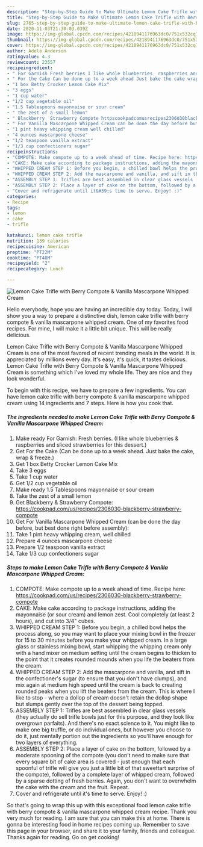 ```yaml
---
description: "Step-by-Step Guide to Make Ultimate Lemon Cake Trifle with Berry Compote &amp;amp; Vanilla Mascarpone Whipped Cream"
title: "Step-by-Step Guide to Make Ultimate Lemon Cake Trifle with Berry Compote &amp;amp; Vanilla Mascarpone Whipped Cream"
slug: 2765-step-by-step-guide-to-make-ultimate-lemon-cake-trifle-with-berry-compote-and-amp-vanilla-mascarpone-whipped-cream
date: 2020-11-03T21:30:03.039Z
image: https://img-global.cpcdn.com/recipes/4218941176963dc0/751x532cq70/lemon-cake-trifle-with-berry-compote-vanilla-mascarpone-whipped-cream-recipe-main-photo.jpg
thumbnail: https://img-global.cpcdn.com/recipes/4218941176963dc0/751x532cq70/lemon-cake-trifle-with-berry-compote-vanilla-mascarpone-whipped-cream-recipe-main-photo.jpg
cover: https://img-global.cpcdn.com/recipes/4218941176963dc0/751x532cq70/lemon-cake-trifle-with-berry-compote-vanilla-mascarpone-whipped-cream-recipe-main-photo.jpg
author: Adele Anderson
ratingvalue: 4.3
reviewcount: 23557
recipeingredient:
- " For Garnish Fresh berries I like whole blueberries  raspberries and sliced strawberries for this dessert"
- " For the Cake Can be done up to a week ahead Just bake the cake wrap  freeze"
- "1 box Betty Crocker Lemon Cake Mix"
- "3 eggs"
- "1 cup water"
- "1/2 cup vegetable oil"
- "1.5 Tablespoons mayonnaise or sour cream"
- " the zest of a small lemon"
- " Blackberry  Strawberry Compote httpscookpadcomusrecipes2306030blackberrystrawberrycompote"
- " For Vanilla Mascarpone Whipped Cream can be done the day before but best done right before assembly"
- "1 pint heavy whipping cream well chilled"
- "4 ounces mascarpone cheese"
- "1/2 teaspoon vanilla extract"
- "1/3 cup confectioners sugar"
recipeinstructions:
- "COMPOTE: Make compote up to a week ahead of time. Recipe here: https://cookpad.com/us/recipes/2306030-blackberry-strawberry-compote"
- "CAKE: Make cake according to package instructions, adding the mayonnaise (or sour cream) and lemon zest. Cool completely (at least 2 hours), and cut into 3/4&#34; cubes."
- "WHIPPED CREAM STEP 1: Before you begin, a chilled bowl helps the process along, so you may want to place your mixing bowl in the freezer for 15 to 30 minutes before you make your whipped cream. In a large glass or stainless mixing bowl, start whipping the whipping cream only with a hand mixer on medium setting until the cream begins to thicken to the point that it creates rounded mounds when you life the beaters from the cream."
- "WHIPPED CREAM STEP 2: Add the mascarpone and vanilla, and sift in the confectioner&#39;s sugar (to ensure that you don&#39;t have clumps), and mix again at medium high speed until the cream is back to creating rounded peaks when you lift the beaters from the cream. This is where I like to stop - where a dollop of cream doesn&#39;t retain the dollop shape but slumps gently over the top of the dessert being topped."
- "ASSEMBLY STEP 1: Trifles are best assembled in clear glass vessels (they actually do sell trifle bowls just for this purpose, and they look like overgrown parfaits). And there&#39;s no exact science to it. You might like to make one big truffle, or do individual ones, but however you choose to do it, just mentally portion out the ingredients so you&#39;ll have enough for two layers of everything."
- "ASSEMBLY STEP 2: Place a layer of cake on the bottom, followed by a moderate spooning of the compote (you don&#39;t need to make sure that every square bit of cake area is covered - just enough that each spoonful of trifle will give you just a little bit of that sweettart surprise of the compote), followed by a complete layer of whipped cream, followed by a sparse dotting of fresh berries. Again, you don&#39;t want to overwhelm the cake with the cream and the fruit. Repeat."
- "Cover and refrigerate until it&#39;s time to serve. Enjoy! :)"
categories:
- Recipe
tags:
- lemon
- cake
- trifle

katakunci: lemon cake trifle 
nutrition: 139 calories
recipecuisine: American
preptime: "PT22M"
cooktime: "PT48M"
recipeyield: "2"
recipecategory: Lunch

---
```



![Lemon Cake Trifle with Berry Compote &amp; Vanilla Mascarpone Whipped Cream](https://img-global.cpcdn.com/recipes/4218941176963dc0/751x532cq70/lemon-cake-trifle-with-berry-compote-vanilla-mascarpone-whipped-cream-recipe-main-photo.jpg)

Hello everybody, hope you are having an incredible day today. Today, I will show you a way to prepare a distinctive dish, lemon cake trifle with berry compote &amp; vanilla mascarpone whipped cream. One of my favorites food recipes. For mine, I will make it a little bit unique. This will be really delicious.



Lemon Cake Trifle with Berry Compote &amp; Vanilla Mascarpone Whipped Cream is one of the most favored of recent trending meals in the world. It is appreciated by millions every day. It's easy, it's quick, it tastes delicious. Lemon Cake Trifle with Berry Compote &amp; Vanilla Mascarpone Whipped Cream is something which I've loved my whole life. They are nice and they look wonderful.


To begin with this recipe, we have to prepare a few ingredients. You can have lemon cake trifle with berry compote &amp; vanilla mascarpone whipped cream using 14 ingredients and 7 steps. Here is how you cook that.

<!--inarticleads1-->

##### The ingredients needed to make Lemon Cake Trifle with Berry Compote &amp; Vanilla Mascarpone Whipped Cream:

1. Make ready  For Garnish: Fresh berries. (I like whole blueberries &amp; raspberries and sliced strawberries for this dessert.)
1. Get  For the Cake (Can be done up to a week ahead. Just bake the cake, wrap &amp; freeze.)
1. Get 1 box Betty Crocker Lemon Cake Mix
1. Take 3 eggs
1. Take 1 cup water
1. Get 1/2 cup vegetable oil
1. Make ready 1.5 Tablespoons mayonnaise or sour cream
1. Take  the zest of a small lemon
1. Get  Blackberry &amp; Strawberry Compote: https://cookpad.com/us/recipes/2306030-blackberry-strawberry-compote
1. Get  For Vanilla Mascarpone Whipped Cream (can be done the day before, but best done right before assembly):
1. Take 1 pint heavy whipping cream, well chilled
1. Prepare 4 ounces mascarpone cheese
1. Prepare 1/2 teaspoon vanilla extract
1. Take 1/3 cup confectioners sugar




<!--inarticleads2-->

##### Steps to make Lemon Cake Trifle with Berry Compote &amp; Vanilla Mascarpone Whipped Cream:

1. COMPOTE: Make compote up to a week ahead of time. Recipe here: https://cookpad.com/us/recipes/2306030-blackberry-strawberry-compote
1. CAKE: Make cake according to package instructions, adding the mayonnaise (or sour cream) and lemon zest. Cool completely (at least 2 hours), and cut into 3/4&#34; cubes.
1. WHIPPED CREAM STEP 1: Before you begin, a chilled bowl helps the process along, so you may want to place your mixing bowl in the freezer for 15 to 30 minutes before you make your whipped cream. In a large glass or stainless mixing bowl, start whipping the whipping cream only with a hand mixer on medium setting until the cream begins to thicken to the point that it creates rounded mounds when you life the beaters from the cream.
1. WHIPPED CREAM STEP 2: Add the mascarpone and vanilla, and sift in the confectioner&#39;s sugar (to ensure that you don&#39;t have clumps), and mix again at medium high speed until the cream is back to creating rounded peaks when you lift the beaters from the cream. This is where I like to stop - where a dollop of cream doesn&#39;t retain the dollop shape but slumps gently over the top of the dessert being topped.
1. ASSEMBLY STEP 1: Trifles are best assembled in clear glass vessels (they actually do sell trifle bowls just for this purpose, and they look like overgrown parfaits). And there&#39;s no exact science to it. You might like to make one big truffle, or do individual ones, but however you choose to do it, just mentally portion out the ingredients so you&#39;ll have enough for two layers of everything.
1. ASSEMBLY STEP 2: Place a layer of cake on the bottom, followed by a moderate spooning of the compote (you don&#39;t need to make sure that every square bit of cake area is covered - just enough that each spoonful of trifle will give you just a little bit of that sweettart surprise of the compote), followed by a complete layer of whipped cream, followed by a sparse dotting of fresh berries. Again, you don&#39;t want to overwhelm the cake with the cream and the fruit. Repeat.
1. Cover and refrigerate until it&#39;s time to serve. Enjoy! :)




So that's going to wrap this up with this exceptional food lemon cake trifle with berry compote &amp; vanilla mascarpone whipped cream recipe. Thank you very much for reading. I am sure that you can make this at home. There is gonna be interesting food in home recipes coming up. Remember to save this page in your browser, and share it to your family, friends and colleague. Thanks again for reading. Go on get cooking!
